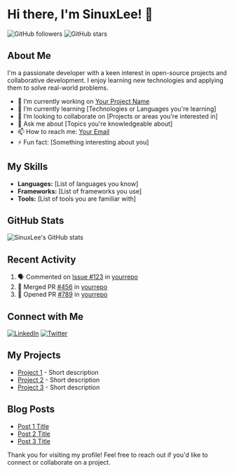 
# Hi there, I'm SinuxLee! 👋

![GitHub followers](https://img.shields.io/github/followers/SinuxLee?label=Follow&style=social)
![GitHub stars](https://img.shields.io/github/stars/SinuxLee?label=Stars&style=social)

## About Me

I'm a passionate developer with a keen interest in open-source projects and collaborative development. I enjoy learning new technologies and applying them to solve real-world problems.

- 🔭 I’m currently working on [Your Project Name](https://github.com/YourProjectLink)
- 🌱 I’m currently learning [Technologies or Languages you're learning]
- 👯 I’m looking to collaborate on [Projects or areas you're interested in]
- 💬 Ask me about [Topics you're knowledgeable about]
- 📫 How to reach me: [Your Email](mailto:your-email@example.com)
- ⚡ Fun fact: [Something interesting about you]

## My Skills

- **Languages:** [List of languages you know]
- **Frameworks:** [List of frameworks you use]
- **Tools:** [List of tools you are familiar with]

## GitHub Stats

![SinuxLee's GitHub stats](https://github-readme-stats.vercel.app/api?username=SinuxLee&show_icons=true&theme=radical)

## Recent Activity

<!--START_SECTION:activity-->

1. 🗣 Commented on [Issue #123](https://github.com/yourrepo/issues/123) in [yourrepo](https://github.com/yourrepo)
2. 🎉 Merged PR [#456](https://github.com/yourrepo/pull/456) in [yourrepo](https://github.com/yourrepo)
3. 💪 Opened PR [#789](https://github.com/yourrepo/pull/789) in [yourrepo](https://github.com/yourrepo)
<!--END_SECTION:activity-->

## Connect with Me

[![LinkedIn](https://img.shields.io/badge/LinkedIn-Connect-blue)](https://www.linkedin.com/in/your-linkedin-profile)
[![Twitter](https://img.shields.io/twitter/follow/your-twitter-handle?label=Follow&style=social)](https://twitter.com/your-twitter-handle)

## My Projects

- [Project 1](https://github.com/yourproject1) - Short description
- [Project 2](https://github.com/yourproject2) - Short description
- [Project 3](https://github.com/yourproject3) - Short description

## Blog Posts

<!-- BLOG-POST-LIST:START -->
- [Post 1 Title](https://yourblog.com/post1)
- [Post 2 Title](https://yourblog.com/post2)
- [Post 3 Title](https://yourblog.com/post3)
<!-- BLOG-POST-LIST:END -->

Thank you for visiting my profile! Feel free to reach out if you'd like to connect or collaborate on a project.
